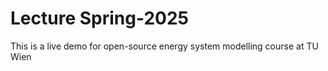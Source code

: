 # Lecture Spring-2025
This is a live demo for open-source energy system modelling course at TU Wien
